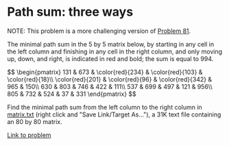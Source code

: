 # Path sum: three ways

<p class="small_notice">NOTE: This problem is a more challenging version of <a href="problem=81">Problem 81</a>.</p>
<p>The minimal path sum in the 5 by 5 matrix below, by starting in any cell in the left column and finishing in any cell in the right column, and only moving up, down, and right, is indicated in red and bold; the sum is equal to 994.</p>
<div class="center">
$$
\begin{pmatrix}
131 &amp; 673 &amp; \color{red}{234} &amp; \color{red}{103} &amp; \color{red}{18}\\
\color{red}{201} &amp; \color{red}{96} &amp; \color{red}{342} &amp; 965 &amp; 150\\
630 &amp; 803 &amp; 746 &amp; 422 &amp; 111\\
537 &amp; 699 &amp; 497 &amp; 121 &amp; 956\\
805 &amp; 732 &amp; 524 &amp; 37 &amp; 331
\end{pmatrix}
$$
</div>
<p>Find the minimal path sum from the left column to the right column in <a href="project/resources/p082_matrix.txt">matrix.txt</a> (right click and "Save Link/Target As..."), a 31K text file containing an 80 by 80 matrix.</p>

[Link to problem](https://projecteuler.net/problem=82)
